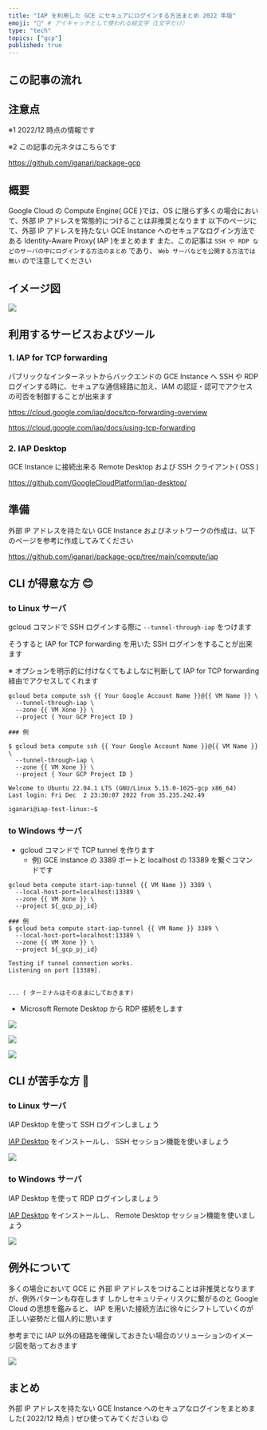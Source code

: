 ```yaml
---
title: "IAP を利用した GCE にセキュアにログインする方法まとめ 2022 年版"
emoji: "🏢" # アイキャッチとして使われる絵文字（1文字だけ）
type: "tech"
topics: ["gcp"]
published: true
---
```


## この記事の流れ

## 注意点

※1 2022/12 時点の情報です

※2 この記事の元ネタはこちらです

https://github.com/iganari/package-gcp

## 概要

Google Cloud の Compute Engine( GCE )では、OS に限らず多くの場合において、外部 IP アドレスを常態的につけることは非推奨となります
以下のページにて、外部 IP アドレスを持たない GCE Instance へのセキュアなログイン方法である Identity-Aware Proxy( IAP )をまとめます
また、この記事は `SSH や RDP などのサーバの中にログインする方法のまとめ` であり、 `Web サーバなどを公開する方法では無い` ので注意してください

## イメージ図

![](https://raw.githubusercontent.com/iganari/package-gcp/main/compute/iap/img/main.png)

## 利用するサービスおよびツール

### 1. IAP for TCP forwarding

パブリックなインターネットからバックエンドの GCE Instance へ SSH や RDP ログインする時に、セキュアな通信経路に加え、IAM の認証・認可でアクセスの可否を制御することが出来ます

https://cloud.google.com/iap/docs/tcp-forwarding-overview

https://cloud.google.com/iap/docs/using-tcp-forwarding

### 2. IAP Desktop

GCE Instance に接続出来る Remote Desktop および SSH クライアント( OSS )

https://github.com/GoogleCloudPlatform/iap-desktop/

## 準備

外部 IP アドレスを持たない GCE Instance およびネットワークの作成は、以下のページを参考に作成してみてください

https://github.com/iganari/package-gcp/tree/main/compute/iap


## CLI が得意な方 😊

### to Linux サーバ

gcloud コマンドで SSH ログインする際に `--tunnel-through-iap` をつけます

そうすると IAP for TCP forwarding を用いた SSH ログインをすることが出来ます

※ オプションを明示的に付けなくてもよしなに判断して IAP for TCP forwarding 経由でアクセスしてくれます 

```
gcloud beta compute ssh {{ Your Google Account Name }}@{{ VM Name }} \
  --tunnel-through-iap \
  --zone {{ VM Xone }} \
  --project { Your GCP Project ID }
```
```
### 例

$ gcloud beta compute ssh {{ Your Google Account Name }}@{{ VM Name }} \
  --tunnel-through-iap \
  --zone {{ VM Xone }} \
  --project { Your GCP Project ID }

Welcome to Ubuntu 22.04.1 LTS (GNU/Linux 5.15.0-1025-gcp x86_64)
Last login: Fri Dec  2 23:30:07 2022 from 35.235.242.49

iganari@iap-test-linux:~$
```

### to Windows サーバ

+ gcloud コマンドで TCP tunnel を作ります
  + 例) GCE Instance の 3389 ポートと localhost の 13389 を繋ぐコマンドです

```
gcloud beta compute start-iap-tunnel {{ VM Name }} 3389 \
  --local-host-port=localhost:13389 \
  --zone {{ VM Xone }} \
  --project ${_gcp_pj_id}
```
```
### 例
$ gcloud beta compute start-iap-tunnel {{ VM Name }} 3389 \
  --local-host-port=localhost:13389 \
  --zone {{ VM Xone }} \
  --project ${_gcp_pj_id}

Testing if tunnel connection works.
Listening on port [13389].


... ( ターミナルはそのままにしておきます)
```

+ Microsoft Remote Desktop から RDP 接続をします

![](https://raw.githubusercontent.com/iganari/package-gcp/main/compute/iap/img/win-01.png)

![](https://raw.githubusercontent.com/iganari/package-gcp/main/compute/iap/img/win-02.png)

![](https://raw.githubusercontent.com/iganari/package-gcp/main/compute/iap/img/win-03.png)



## CLI が苦手な方 🥺

### to Linux サーバ

IAP Desktop を使って SSH ログインしましょう

[IAP Desktop](https://github.com/GoogleCloudPlatform/iap-desktop/) をインストールし、 SSH セッション機能を使いましょう

![](https://raw.githubusercontent.com/GoogleCloudPlatform/iap-desktop/master/doc/images/SSH_350.gif)



### to Windows サーバ

IAP Desktop を使って RDP ログインしましょう

[IAP Desktop](https://github.com/GoogleCloudPlatform/iap-desktop/) をインストールし、 Remote Desktop セッション機能を使いましょう

![](https://raw.githubusercontent.com/GoogleCloudPlatform/iap-desktop/master/doc/images/RemoteDesktop_350.gif)

## 例外について

多くの場合において GCE に 外部 IP アドレスをつけることは非推奨となりますが、例外パターンも存在します
しかしセキュリティリスクに繋がるのと Google Cloud の思想を鑑みると、 IAP を用いた接続方法に徐々にシフトしていくのが正しい姿勢だと個人的に思います

参考までに IAP 以外の経路を確保しておきたい場合のソリューションのイメージ図を貼っておきます

![](/images/gcp--compute--iap--2022/x-99.png)


## まとめ

外部 IP アドレスを持たない GCE Instance へのセキュアなログインをまとめました( 2022/12 時点 )
ぜひ使ってみてくださいね :wink: